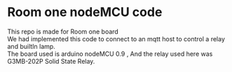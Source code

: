 # Room one nodeMCU code
This repo is made for Room one board <br>
We had implemented this code to connect to an mqtt host to control a relay and builtIn lamp. <br>
The board used is arduino nodeMCU 0.9 , And the relay used here was G3MB-202P Solid State Relay.

